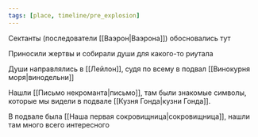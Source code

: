 ```yaml
---
tags: [place, timeline/pre_explosion]
---
```


Сектанты (последователи [[Ваэрон|Ваэрона]]) обосновались тут

Приносили жертвы и собирали души для какого-то риутала

Души направлялись в [[Лейлон]], судя по всему в подвал [[Винокурня моря|винодельни]]

Нашли [[Письмо некроманта|письмо]], там были знакомые символы, которые мы видели в подвале [[Кузня Гонда|кузни Гонда]].

В подвале была [[Наша первая сокровищница|сокровищница]], нашли там много всего интересного
